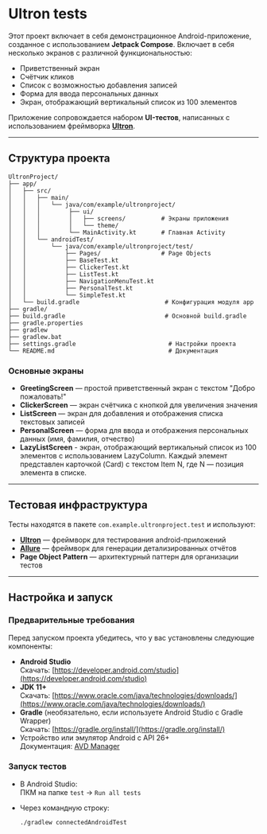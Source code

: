 # Ultron tests

Этот проект включает в себя демонстрационное Android-приложение, созданное с использованием **Jetpack Compose**. Включает в себя несколько экранов с различной функциональностью:

- Приветственный экран
- Счётчик кликов
- Список с возможностью добавления записей
- Форма для ввода персональных данных
- Экран, отображающий вертикальный список из 100 элементов

Приложение сопровождается набором **UI-тестов**, написанных с использованием фреймворка **[Ultron](https://github.com/open-tool/ultron)**.

---

## Структура проекта

```
UltronProject/
├── app/
│   ├── src/
│   │   ├── main/
│   │   │   └── java/com/example/ultronproject/
│   │   │        ├── ui/
│   │   │        │   ├── screens/          # Экраны приложения
│   │   │        │   └── theme/ 
│   │   │        └── MainActivity.kt       # Главная Activity                            
│   │   └── androidTest/
│   │       └── java/com/example/ultronproject/test/
│   │           ├── Pages/                 # Page Objects
│   │           ├── BaseTest.kt         
│   │           ├── ClickerTest.kt                 
│   │           ├── ListTest.kt                   
│   │           ├── NavigationMenuTest.kt           
│   │           ├── PersonalTest.kt                 
│   │           └── SimpleTest.kt                   
│   └── build.gradle                        # Конфигурация модуля app
├── gradle/
├── build.gradle                            # Основной build.gradle
├── gradle.properties
├── gradlew
├── gradlew.bat
├── settings.gradle                          # Настройки проекта
└── README.md                                # Документация
```

### Основные экраны

- **GreetingScreen** — простой приветственный экран с текстом "Добро пожаловать!"
- **ClickerScreen** — экран счётчика с кнопкой для увеличения значения
- **ListScreen** — экран для добавления и отображения списка текстовых записей
- **PersonalScreen** — форма для ввода и отображения персональных данных (имя, фамилия, отчество)
- **LazyListScreen** - экран, отображающий вертикальный список из 100 элементов с использованием LazyColumn. Каждый элемент представлен карточкой (Card) с текстом Item N, где N — позиция элемента в списке.

---

## Тестовая инфраструктура

Тесты находятся в пакете `com.example.ultronproject.test` и используют:

- **[Ultron](https://github.com/open-tool/ultron)** — фреймворк для тестирования android-приложений
- **[Allure](https://docs.qameta.io/allure/)** — фреймворк для генерации детализированных отчётов
- **Page Object Pattern** — архитектурный паттерн для организации тестов

---

## Настройка и запуск

### Предварительные требования

Перед запуском проекта убедитесь, что у вас установлены следующие компоненты:

- **Android Studio**  
  Скачать: [https://developer.android.com/studio](https://developer.android.com/studio)
- **JDK 11+**  
  Скачать: [https://www.oracle.com/java/technologies/downloads/](https://www.oracle.com/java/technologies/downloads/)
- **Gradle** (необязательно, если используете Android Studio с Gradle Wrapper)  
  Скачать: [https://gradle.org/install/](https://gradle.org/install/)
- Устройство или эмулятор Android с API 26+  
  Документация: [AVD Manager](https://developer.android.com/studio/run/managing-avds)


### Запуск тестов

- В Android Studio:  
  ПКМ на папке `test` → `Run all tests`

- Через командную строку:
    ```bash
    ./gradlew connectedAndroidTest
    ```


